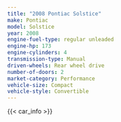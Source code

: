 ```yaml
---
title: "2008 Pontiac Solstice"
make: Pontiac
model: Solstice
year: 2008
engine-fuel-type: regular unleaded
engine-hp: 173
engine-cylinders: 4
transmission-type: Manual
driven-wheels: Rear wheel drive
number-of-doors: 2
market-category: Performance
vehicle-size: Compact
vehicle-style: Convertible
---
```


{{< car_info >}}
